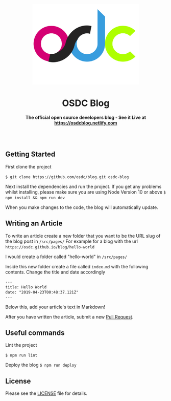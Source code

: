 <div align="center">
	<img height="250" src="./content/assets/osdc.png" alt="osdc logo">
	<h1><b>OSDC Blog</b></h1>
	<p><b>The official open source developers blog - See it Live at <a href="https://osdcblog.netlify.com">https://osdcblog.netlify.com</a></b></p>
	</br>
	</br>
</div>

## Getting Started

First clone the project

`$ git clone https://github.com/osdc/blog.git osdc-blog`

Next install the dependencies and run the project. If you get any problems whilst installing, please make sure you are using Node Version 10 or above
`$ npm install && npm run dev`

When you make changes to the code, the blog will automatically update.

## Writing an Article

To write an article create a new folder that you want to be the URL slug of the blog post in `/src/pages/`
For example for a blog with the url `https://osdc.github.io/blog/hello-world`

I would create a folder called "hello-world" in `/src/pages/`

Inside this new folder create a file called `index.md` with the following contents. Change the title and date accordingly

```
---
title: Hello World
date: "2019-04-23T00:48:37.121Z"
---
```

Below this, add your article's text in Markdown!

After you have written the article, submit a new [Pull Request](https://github.com/osdc/blog/pull/new/master).

## Useful commands

Lint the project

`$ npm run lint`

Deploy the blog
`$ npm run deploy`

## License

Please see the [LICENSE](LICENSE) file for details.
